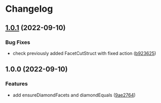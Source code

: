 # Changelog

## [1.0.1](https://github.com/ubinatus/diamond-diff/compare/v1.0.0...v1.0.1) (2022-09-10)


### Bug Fixes

* check previously added FacetCutStruct with fixed action ([b923625](https://github.com/ubinatus/diamond-diff/commit/b92362536e98fa388ac88339d5ee8208a9688ead))

## 1.0.0 (2022-09-10)


### Features

* add ensureDiamondFacets and diamondEquals ([9ae2764](https://github.com/ubinatus/diamond-diff/commit/9ae2764268834ef64dedb341ac5c0aae407971b2))
